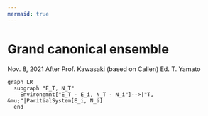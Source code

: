 ```yaml
---
mermaid: true
---
```

# Grand canonical ensemble

Nov. 8, 2021
After Prof. Kawasaki (based on Callen)
Ed. T. Yamato


```mermaid
graph LR 
  subgraph "E_T, N_T"
    Environemnt["E_T - E_i, N_T - N_i"]-->|"T, &mu;"|ParitialSystem[E_i, N_i]
  end
```

